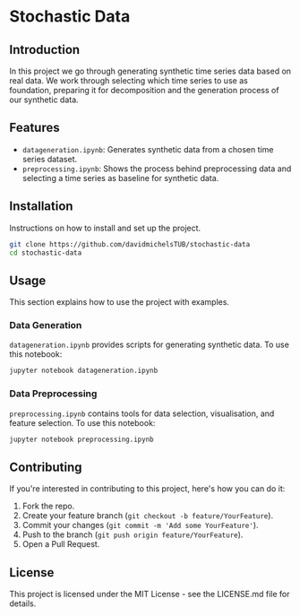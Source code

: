 # Stochastic Data

## Introduction
In this project we go through generating synthetic time series data based on real data. We work through selecting which time series to use as foundation, preparing it for decomposition and the generation process of our synthetic data.

## Features
- `datageneration.ipynb`: Generates synthetic data from a chosen time series dataset.
 - `preprocessing.ipynb`: Shows the process behind preprocessing data and selecting a time series as baseline for synthetic data.

## Installation
Instructions on how to install and set up the project.

```bash
git clone https://github.com/davidmichelsTUB/stochastic-data
cd stochastic-data
```

## Usage
This section explains how to use the project with examples.

### Data Generation
`datageneration.ipynb` provides scripts for generating synthetic data. To use this notebook:

```bash
jupyter notebook datageneration.ipynb
```

### Data Preprocessing
`preprocessing.ipynb` contains tools for data selection, visualisation, and feature selection. To use this notebook:

```bash
jupyter notebook preprocessing.ipynb
```

## Contributing
If you're interested in contributing to this project, here's how you can do it:

1. Fork the repo.
2. Create your feature branch (`git checkout -b feature/YourFeature`).
3. Commit your changes (`git commit -m 'Add some YourFeature'`).
4. Push to the branch (`git push origin feature/YourFeature`).
5. Open a Pull Request.

## License
This project is licensed under the MIT License - see the LICENSE.md file for details.
